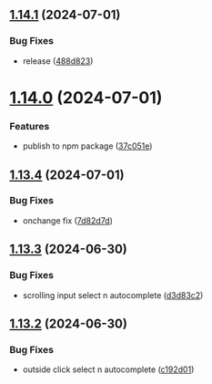 ## [1.14.1](https://github.com/hattaalfaritzy/hzy-ui/compare/v1.14.0...v1.14.1) (2024-07-01)


### Bug Fixes

* release ([488d823](https://github.com/hattaalfaritzy/hzy-ui/commit/488d82316749c8bfa59d9628a231db6646e85bab))



# [1.14.0](https://github.com/hattaalfaritzy/hzy-ui/compare/v1.13.4...v1.14.0) (2024-07-01)


### Features

* publish to npm package ([37c051e](https://github.com/hattaalfaritzy/hzy-ui/commit/37c051ec9850f62e1ae63ab53f275fbd2ae85b24))



## [1.13.4](https://github.com/hattaalfaritzy/hzy-ui/compare/v1.13.3...v1.13.4) (2024-07-01)


### Bug Fixes

* onchange fix ([7d82d7d](https://github.com/hattaalfaritzy/hzy-ui/commit/7d82d7d0acde77bc1ab6ab662a9025e9e9e9af97))



## [1.13.3](https://github.com/hattaalfaritzy/hzy-ui/compare/v1.13.2...v1.13.3) (2024-06-30)


### Bug Fixes

* scrolling input select n autocomplete ([d3d83c2](https://github.com/hattaalfaritzy/hzy-ui/commit/d3d83c23cd6f8b4d7eb5e292beb3c541c66321b5))



## [1.13.2](https://github.com/hattaalfaritzy/hzy-ui/compare/v1.13.1...v1.13.2) (2024-06-30)


### Bug Fixes

* outside click select n autocomplete ([c192d01](https://github.com/hattaalfaritzy/hzy-ui/commit/c192d01a350b96b9be771d548eab9d28d6c12f37))



